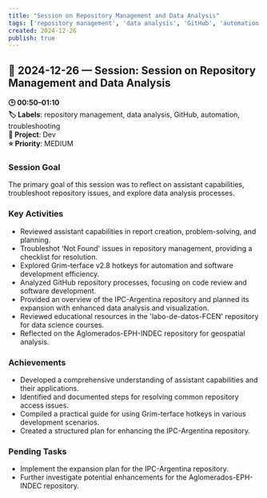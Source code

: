 ```yaml
---
title: "Session on Repository Management and Data Analysis"
tags: ['repository management', 'data analysis', 'GitHub', 'automation', 'troubleshooting']
created: 2024-12-26
publish: true
---
```


## 📅 2024-12-26 — Session: Session on Repository Management and Data Analysis

**🕒 00:50–01:10**  
**🏷️ Labels**: repository management, data analysis, GitHub, automation, troubleshooting  
**📂 Project**: Dev  
**⭐ Priority**: MEDIUM  


### Session Goal
The primary goal of this session was to reflect on assistant capabilities, troubleshoot repository issues, and explore data analysis processes.

### Key Activities
- Reviewed assistant capabilities in report creation, problem-solving, and planning.
- Troubleshot 'Not Found' issues in repository management, providing a checklist for resolution.
- Explored Grim-terface v2.8 hotkeys for automation and software development efficiency.
- Analyzed GitHub repository processes, focusing on code review and software development.
- Provided an overview of the IPC-Argentina repository and planned its expansion with enhanced data analysis and visualization.
- Reviewed educational resources in the 'labo-de-datos-FCEN' repository for data science courses.
- Reflected on the Aglomerados-EPH-INDEC repository for geospatial analysis.

### Achievements
- Developed a comprehensive understanding of assistant capabilities and their applications.
- Identified and documented steps for resolving common repository access issues.
- Compiled a practical guide for using Grim-terface hotkeys in various development scenarios.
- Created a structured plan for enhancing the IPC-Argentina repository.

### Pending Tasks
- Implement the expansion plan for the IPC-Argentina repository.
- Further investigate potential enhancements for the Aglomerados-EPH-INDEC repository.
